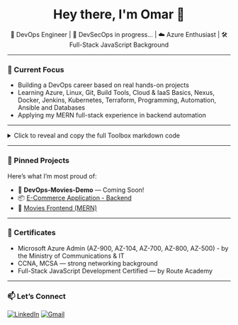 <h1 align="center">Hey there, I'm Omar 👋</h1>
<p align="center">
🚀 DevOps Engineer | 🧠 DevSecOps in progress... | ☁️ Azure Enthusiast | 🛠️ Full-Stack JavaScript Background  
</p>

---

### 🔭 Current Focus
- Building a DevOps career based on real hands-on projects
- Learning Azure, Linux, Git, Build Tools, Cloud & IaaS Basics, Nexus, Docker, Jenkins, Kubernetes, Terraform, Programming, Automation, Ansible and Databases
- Applying my MERN full-stack experience in backend automation

---

<details> <summary>Click to reveal and copy the full Toolbox markdown code</summary>
  ### 🧰 Toolbox

#### ☁️ DevOps & Cloud  
![Azure](https://img.shields.io/badge/-Azure-0078D4?style=flat-square&logo=microsoft-azure&logoColor=white)
![Linux](https://img.shields.io/badge/-Linux-FCC624?style=flat-square&logo=linux&logoColor=black)
![Git](https://img.shields.io/badge/-Git-F05032?style=flat-square&logo=git&logoColor=white)
![Docker](https://img.shields.io/badge/-Docker-2496ED?style=flat-square&logo=docker&logoColor=white)
![Kubernetes](https://img.shields.io/badge/-Kubernetes-326CE5?style=flat-square&logo=kubernetes&logoColor=white)
![Terraform](https://img.shields.io/badge/-Terraform-623CE4?style=flat-square&logo=terraform&logoColor=white)
![Ansible](https://img.shields.io/badge/-Ansible-EE0000?style=flat-square&logo=ansible&logoColor=white)
![Jenkins](https://img.shields.io/badge/-Jenkins-D24939?style=flat-square&logo=jenkins&logoColor=white)
![Nexus](https://img.shields.io/badge/-Nexus-333366?style=flat-square&logo=sonatype&logoColor=white)

#### 🔧 Build Tools & Automation  
![CI/CD](https://img.shields.io/badge/-CI%2FCD-17a2b8?style=flat-square)
![GitHub Actions](https://img.shields.io/badge/-GitHub%20Actions-2088FF?style=flat-square&logo=github-actions&logoColor=white)
![Automation](https://img.shields.io/badge/-Automation-6c757d?style=flat-square)

#### 💻 Programming & Backend  
![JavaScript](https://img.shields.io/badge/-JavaScript-F7DF1E?style=flat-square&logo=javascript&logoColor=black)
![TypeScript](https://img.shields.io/badge/-TypeScript-3178C6?style=flat-square&logo=typescript&logoColor=white)
![Node.js](https://img.shields.io/badge/-Node.js-339933?style=flat-square&logo=node.js&logoColor=white)
![Express.js](https://img.shields.io/badge/-Express.js-000000?style=flat-square&logo=express&logoColor=white)
![GraphQL](https://img.shields.io/badge/-GraphQL-E10098?style=flat-square&logo=graphql&logoColor=white)
![Socket.io](https://img.shields.io/badge/-Socket.io-010101?style=flat-square&logo=socket.io&logoColor=white)

#### 🌐 Frontend  
![HTML5](https://img.shields.io/badge/-HTML5-E34F26?style=flat-square&logo=html5&logoColor=white)
![CSS3](https://img.shields.io/badge/-CSS3-1572B6?style=flat-square&logo=css3&logoColor=white)
![SASS](https://img.shields.io/badge/-SASS-CC6699?style=flat-square&logo=sass&logoColor=white)
![Bootstrap](https://img.shields.io/badge/-Bootstrap-7952B3?style=flat-square&logo=bootstrap&logoColor=white)
![jQuery](https://img.shields.io/badge/-jQuery-0769AD?style=flat-square&logo=jquery&logoColor=white)
![React](https://img.shields.io/badge/-React-61DAFB?style=flat-square&logo=react&logoColor=black)
![Angular](https://img.shields.io/badge/-Angular-DD0031?style=flat-square&logo=angular&logoColor=white)
![Vue.js](https://img.shields.io/badge/-Vue.js-4FC08D?style=flat-square&logo=vue.js&logoColor=white)

#### 🛢️ Databases  
![MongoDB](https://img.shields.io/badge/-MongoDB-47A248?style=flat-square&logo=mongodb&logoColor=white)
![MySQL](https://img.shields.io/badge/-MySQL-4479A1?style=flat-square&logo=mysql&logoColor=white)
![Firebase](https://img.shields.io/badge/-Firebase-FFCA28?style=flat-square&logo=firebase&logoColor=black)
</details>

---

### 📌 Pinned Projects
Here’s what I’m most proud of:
- 🚧 **DevOps-Movies-Demo** — Coming Soon!
- 📦 [E-Commerce Application - Backend](https://github.com/OmarGamalAlden/E-Commerce-App-BE)
- 🔄 [Movies Frontend (MERN)](https://github.com/OmarGamalAlden/movies-project-mern-FE)

---

### 📜 Certificates
- Microsoft Azure Admin (AZ-900, AZ-104, AZ-700, AZ-800, AZ-500) - by the Ministry of Communications & IT
- CCNA, MCSA — strong networking background
- Full-Stack JavaScript Development Certified — by Route Academy

---

### 📫 Let’s Connect
[![LinkedIn](https://img.shields.io/badge/-LinkedIn-0077B5?style=flat-square&logo=linkedin&logoColor=white)](https://www.linkedin.com/in/omargamaleldin/)
[![Gmail](https://img.shields.io/badge/-omargamalalden@gmail.com-D14836?style=flat-square&logo=gmail&logoColor=white)](mailto:omargamalalden@gmail.com)
